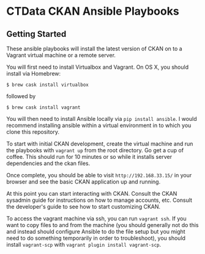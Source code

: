 # CTData CKAN Ansible Playbooks

## Getting Started

These ansible playbooks will install the latest version of CKAN on to a Vagrant virtual machine or a remote server.

You will first need to install Virtualbox and Vagrant. On OS X, you should install via Homebrew:

`$ brew cask install virtualbox`

followed by

`$ brew cask install vagrant`

You will then need to install Ansible locally via `pip install ansible`. I would recommend installing ansible within a virtual environment in to which you clone this repository.

To start with initial CKAN development, create the virtual machine and run the playbooks with `vagrant up` from the root directory. Go get a cup of coffee. This should run for 10 minutes or so while it installs server dependencies and the ckan files.

Once complete, you should be able to visit `http://192.168.33.15/` in your browser and see the basic CKAN application up and running.

At this point you can start interacting with CKAN. Consult the CKAN sysadmin guide for instructions on how to manage accounts, etc. Consult the developer's guide to see how to start customizing CKAN.

To access the vagrant machine via ssh, you can run `vagrant ssh`. If you want to copy files to and from the machine (you should generally not do this and instead should configure Ansible to do the file setup but you might need to do something temporarily in order to troubleshoot), you should install `vagrant-scp` with `vagrant plugin install vagrant-scp`.

